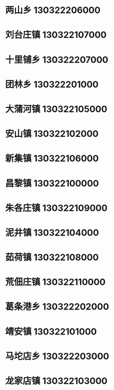 # 两山乡 130322206000
# 刘台庄镇 130322107000
# 十里铺乡 130322207000
# 团林乡 130322201000
# 大蒲河镇 130322105000
# 安山镇 130322102000
# 新集镇 130322106000
# 昌黎镇 130322100000
# 朱各庄镇 130322109000
# 泥井镇 130322104000
# 茹荷镇 130322108000
# 荒佃庄镇 130322110000
# 葛条港乡 130322202000
# 靖安镇 130322101000
# 马坨店乡 130322203000
# 龙家店镇 130322103000
